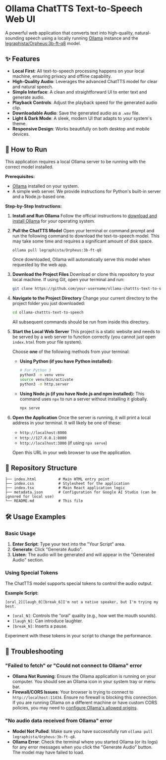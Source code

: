 
# Ollama ChatTTS Text-to-Speech Web UI

A powerful web application that converts text into high-quality, natural-sounding speech using a locally running [Ollama](https://ollama.com/) instance and the [legraphista/Orpheus:3b-ft-q8](https://ollama.com/legraphista/Orpheus:3b-ft-q8) model.

## ✨ Features

-   **Local First**: All text-to-speech processing happens on your local machine, ensuring privacy and offline capability.
-   **High-Quality Audio**: Leverages the advanced ChatTTS model for clear and natural speech.
-   **Simple Interface**: A clean and straightforward UI to enter text and generate audio.
-   **Playback Controls**: Adjust the playback speed for the generated audio clip.
-   **Downloadable Audio**: Save the generated audio as a `.wav` file.
-   **Light & Dark Mode**: A sleek, modern UI that adapts to your system's theme.
-   **Responsive Design**: Works beautifully on both desktop and mobile devices.

## 🚀 How to Run

This application requires a local Ollama server to be running with the correct model installed.

**Prerequisites:**
*   [Ollama](https://ollama.com/) installed on your system.
*   A simple web server. We provide instructions for Python's built-in server and a Node.js-based one.

**Step-by-Step Instructions:**

1.  **Install and Run Ollama**
    Follow the official instructions to [download and install Ollama](https://ollama.com/) for your operating system.

2.  **Pull the ChatTTS Model**
    Open your terminal or command prompt and run the following command to download the text-to-speech model. This may take some time and requires a significant amount of disk space.
    ```bash
    ollama pull legraphista/Orpheus:3b-ft-q8
    ```
    Once downloaded, Ollama will automatically serve this model when requested by the web app.

3.  **Download the Project Files**
    Download or clone this repository to your local machine. If using Git, open your terminal and run:
    ```bash
    git clone https://github.com/your-username/ollama-chattts-text-to-speech # Replace with the actual repo URL
    ```

4.  **Navigate to the Project Directory**
    Change your current directory to the project folder you just downloaded:
    ```bash
    cd ollama-chattts-text-to-speech
    ```
    All subsequent commands should be run from inside this directory.

5.  **Start the Local Web Server**
    This project is a static website and needs to be served by a web server to function correctly (you cannot just open `index.html` from your file system).

    Choose **one** of the following methods from your terminal:

    *   **Using Python (if you have Python installed):**
        ```bash
        # For Python 3
        python3 -m venv venv
        source venv/bin/activate
        python3 -m http.server
        ```

    *   **Using Node.js (if you have Node.js and npm installed):**
        This command uses `npx` to run a server without installing it globally.
        ```bash
        npx serve
        ```

6.  **Open the Application**
    Once the server is running, it will print a local address in your terminal. It will likely be one of these:
    *   `http://localhost:8000`
    *   `http://127.0.0.1:8000`
    *   `http://localhost:3000` (if using `npx serve`)

    Open this URL in your web browser to use the application.


## 📁 Repository Structure

```
├── index.html          # Main HTML entry point
├── index.css           # Stylesheet for the application
├── index.tsx           # Main React application logic
├── metadata.json       # Configuration for Google AI Studio (can be ignored for local use)
└── README.md           # This file
```

## 🛠️ Usage Examples

### Basic Usage
1.  **Enter Script**: Type your text into the "Your Script" area.
2.  **Generate**: Click "Generate Audio".
3.  **Listen**: The audio will be generated and will appear in the "Generated Audio" section.

### Using Special Tokens
The ChatTTS model supports special tokens to control the audio output.

**Example Script:**
```
[oral_2][laugh_0][break_6]I'm not a native speaker, but I'm trying my best.
```
- `[oral_N]`: Controls the "oral" quality (e.g., how wet the mouth sounds).
- `[laugh_N]`: Can introduce laughter.
- `[break_N]`: Inserts a pause.

Experiment with these tokens in your script to change the performance.

## 🐛 Troubleshooting

### "Failed to fetch" or "Could not connect to Ollama" error
-   **Ollama Not Running**: Ensure the Ollama application is running on your computer. You should see an Ollama icon in your system tray or menu bar.
-   **Firewall/CORS Issues**: Your browser is trying to connect to `http://localhost:11434`. Ensure no firewall is blocking this connection. If you are running Ollama on a different machine or have custom CORS policies, you may need to [configure Ollama's allowed origins](https://github.com/ollama/ollama/blob/main/docs/faq.md#how-can-i-expose-ollama-on-my-network).

### "No audio data received from Ollama" error
-   **Model Not Pulled**: Make sure you have successfully run `ollama pull legraphista/Orpheus:3b-ft-q8`.
-   **Ollama Error**: Check the terminal where you started Ollama (or its logs) for any error messages when you click the "Generate Audio" button. The model may have failed to load.

